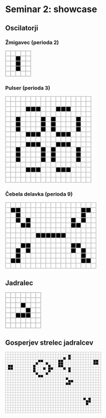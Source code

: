 # Seminar 2: showcase

## Oscilatorji

### Žmigavec (perioda 2)
![](figs/oscilator_zmigavec1.gif)

### Pulser (perioda 3)
![](figs/oscilator_pulser.gif)

### Čebela delavka (perioda 9)
![](figs/oscilator_cebela.gif)

## Jadralec
![](figs/jadralec.gif)

## Gosperjev strelec jadralcev
![](figs/Gosperglidergun.gif)
